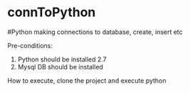 # connToPython
#Python making connections to database, create, insert etc

Pre-conditions:
1. Python should be installed 2.7
2. Mysql DB should be installed

How to execute, clone the project and execute 
python <py file name>
